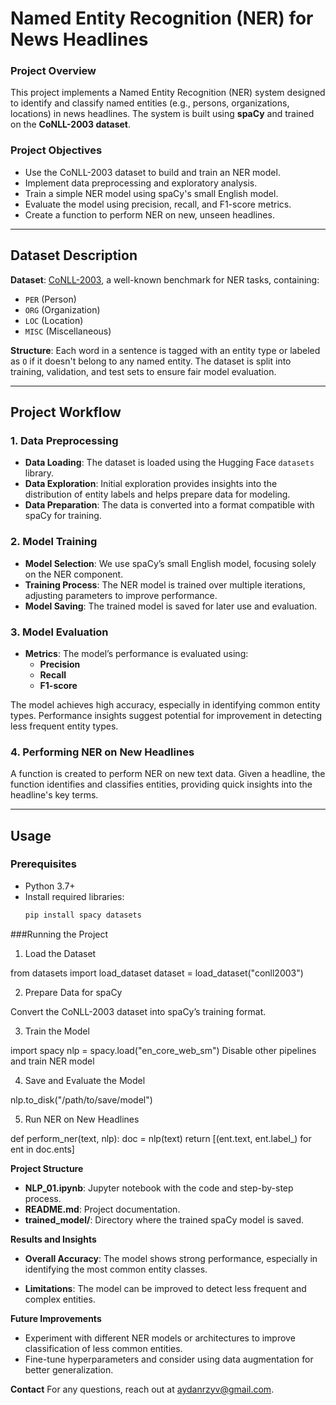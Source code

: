 # Named Entity Recognition (NER) for News Headlines

### Project Overview
This project implements a Named Entity Recognition (NER) system designed to identify and classify named entities (e.g., persons, organizations, locations) in news headlines. The system is built using **spaCy** and trained on the **CoNLL-2003 dataset**. 

### Project Objectives
- Use the CoNLL-2003 dataset to build and train an NER model.
- Implement data preprocessing and exploratory analysis.
- Train a simple NER model using spaCy's small English model.
- Evaluate the model using precision, recall, and F1-score metrics.
- Create a function to perform NER on new, unseen headlines.

---

## Dataset Description
**Dataset**: [CoNLL-2003](https://huggingface.co/datasets/conll2003), a well-known benchmark for NER tasks, containing:
- `PER` (Person)
- `ORG` (Organization)
- `LOC` (Location)
- `MISC` (Miscellaneous)

**Structure**: Each word in a sentence is tagged with an entity type or labeled as `O` if it doesn't belong to any named entity. The dataset is split into training, validation, and test sets to ensure fair model evaluation.

---

## Project Workflow

### 1. Data Preprocessing
- **Data Loading**: The dataset is loaded using the Hugging Face `datasets` library.
- **Data Exploration**: Initial exploration provides insights into the distribution of entity labels and helps prepare data for modeling.
- **Data Preparation**: The data is converted into a format compatible with spaCy for training.

### 2. Model Training
- **Model Selection**: We use spaCy’s small English model, focusing solely on the NER component.
- **Training Process**: The NER model is trained over multiple iterations, adjusting parameters to improve performance.
- **Model Saving**: The trained model is saved for later use and evaluation.

### 3. Model Evaluation
- **Metrics**: The model’s performance is evaluated using:
  - **Precision**
  - **Recall**
  - **F1-score**

The model achieves high accuracy, especially in identifying common entity types. Performance insights suggest potential for improvement in detecting less frequent entity types.

### 4. Performing NER on New Headlines
A function is created to perform NER on new text data. Given a headline, the function identifies and classifies entities, providing quick insights into the headline's key terms.

---

## Usage

### Prerequisites
- Python 3.7+
- Install required libraries:
  ```bash
  pip install spacy datasets


###Running the Project
1. Load the Dataset

from datasets import load_dataset
dataset = load_dataset("conll2003")

2. Prepare Data for spaCy

Convert the CoNLL-2003 dataset into spaCy’s training format.

3. Train the Model

import spacy
nlp = spacy.load("en_core_web_sm")
Disable other pipelines and train NER model


4. Save and Evaluate the Model

nlp.to_disk("/path/to/save/model")

5. Run NER on New Headlines

def perform_ner(text, nlp):
    doc = nlp(text)
    return [(ent.text, ent.label_) for ent in doc.ents]


**Project Structure**

- **NLP_01.ipynb**: Jupyter notebook with the code and step-by-step process.
- **README.md**: Project documentation.
- **trained_model/**: Directory where the trained spaCy model is saved.

**Results and Insights**

- **Overall Accuracy**: The model shows strong performance, especially in identifying the most common entity classes.

- **Limitations**: The model can be improved to detect less frequent and complex entities.

**Future Improvements**
- Experiment with different NER models or architectures to improve classification of less common entities.
- Fine-tune hyperparameters and consider using data augmentation for better generalization.

**Contact**
For any questions, reach out at aydanrzyv@gmail.com.
